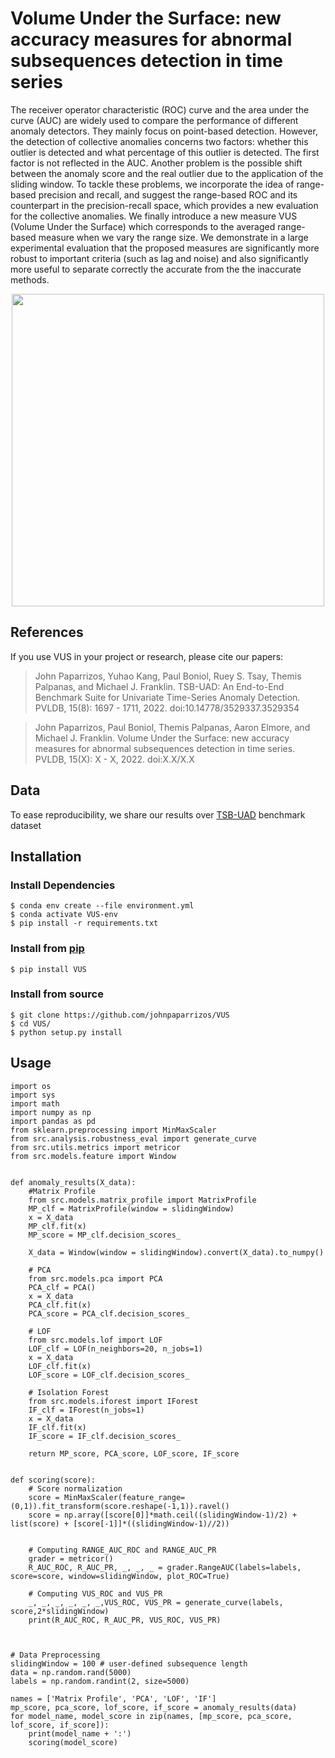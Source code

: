 # Volume Under the Surface: new accuracy measures for abnormal subsequences detection in time series

The receiver operator characteristic (ROC) curve and the area under the curve (AUC) are widely used to compare the performance of different anomaly detectors. They mainly focus on point-based detection. However, the detection of collective anomalies concerns two factors: whether this outlier is detected and what percentage of this outlier is detected. The first factor is not reflected in the AUC. Another problem is the possible shift between the anomaly score and the real outlier due to the application of the sliding window. To tackle these problems, we incorporate the idea of range-based precision and recall, and suggest the range-based ROC and its counterpart in the precision-recall space, which provides a new evaluation for the collective anomalies. We finally introduce a new measure VUS (Volume Under the Surface) which corresponds to the averaged range-based measure when we vary the range size. We demonstrate in a large experimental evaluation that the proposed measures are significantly more robust to important criteria (such as lag and noise) and also significantly more useful to separate correctly the accurate from the the inaccurate methods.

<p align="center">
<img width="500" src="./docs/auc_volume.png"/>
</p>

## References

If you use VUS in your project or research, please cite our papers:

> John Paparrizos, Yuhao Kang, Paul Boniol, Ruey S. Tsay, Themis Palpanas,
and Michael J. Franklin. TSB-UAD: An End-to-End Benchmark Suite for
Univariate Time-Series Anomaly Detection. PVLDB, 15(8): 1697 - 1711, 2022.
doi:10.14778/3529337.3529354


> John Paparrizos, Paul Boniol, Themis Palpanas, Aaron Elmore,
and Michael J. Franklin. Volume Under the Surface: new accuracy measures for abnormal subsequences detection in time series. PVLDB, 15(X): X - X, 2022.
doi:X.X/X.X


## Data

To ease reproducibility, we share our results over [TSB-UAD](http://chaos.cs.uchicago.edu/tsb-uad/public.zip) benchmark dataset

## Installation

### Install Dependencies

```
$ conda env create --file environment.yml
$ conda activate VUS-env
$ pip install -r requirements.txt
```


### Install from [pip]()

```
$ pip install VUS
```

### Install from source
```
$ git clone https://github.com/johnpaparrizos/VUS
$ cd VUS/
$ python setup.py install
```

## Usage

```
import os
import sys
import math
import numpy as np
import pandas as pd
from sklearn.preprocessing import MinMaxScaler
from src.analysis.robustness_eval import generate_curve
from src.utils.metrics import metricor
from src.models.feature import Window


def anomaly_results(X_data):
    #Matrix Profile
    from src.models.matrix_profile import MatrixProfile
    MP_clf = MatrixProfile(window = slidingWindow)
    x = X_data
    MP_clf.fit(x)
    MP_score = MP_clf.decision_scores_

    X_data = Window(window = slidingWindow).convert(X_data).to_numpy()

    # PCA
    from src.models.pca import PCA
    PCA_clf = PCA()
    x = X_data
    PCA_clf.fit(x)
    PCA_score = PCA_clf.decision_scores_

    # LOF
    from src.models.lof import LOF
    LOF_clf = LOF(n_neighbors=20, n_jobs=1)
    x = X_data
    LOF_clf.fit(x)
    LOF_score = LOF_clf.decision_scores_

    # Isolation Forest
    from src.models.iforest import IForest
    IF_clf = IForest(n_jobs=1)
    x = X_data
    IF_clf.fit(x)
    IF_score = IF_clf.decision_scores_

    return MP_score, PCA_score, LOF_score, IF_score


def scoring(score):
    # Score normalization
    score = MinMaxScaler(feature_range=(0,1)).fit_transform(score.reshape(-1,1)).ravel()
    score = np.array([score[0]]*math.ceil((slidingWindow-1)/2) + list(score) + [score[-1]]*((slidingWindow-1)//2))


    # Computing RANGE_AUC_ROC and RANGE_AUC_PR
    grader = metricor()
    R_AUC_ROC, R_AUC_PR, _, _, _ = grader.RangeAUC(labels=labels, score=score, window=slidingWindow, plot_ROC=True)

    # Computing VUS_ROC and VUS_PR
    _, _, _, _, _, _,VUS_ROC, VUS_PR = generate_curve(labels, score,2*slidingWindow)
    print(R_AUC_ROC, R_AUC_PR, VUS_ROC, VUS_PR)



# Data Preprocessing
slidingWindow = 100 # user-defined subsequence length
data = np.random.rand(5000)
labels = np.random.randint(2, size=5000)

names = ['Matrix Profile', 'PCA', 'LOF', 'IF']
mp_score, pca_score, lof_score, if_score = anomaly_results(data)
for model_name, model_score in zip(names, [mp_score, pca_score, lof_score, if_score]):
    print(model_name + ':')
    scoring(model_score)
```


